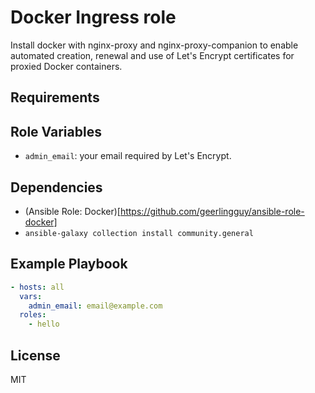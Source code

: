 Docker Ingress role
=========

Install docker with nginx-proxy and nginx-proxy-companion to enable automated creation, renewal and use of Let's Encrypt certificates for proxied Docker containers.

Requirements
------------

Role Variables
--------------

- `admin_email`: your email required by Let's Encrypt.

Dependencies
------------

- (Ansible Role: Docker)[https://github.com/geerlingguy/ansible-role-docker]
- `ansible-galaxy collection install community.general`

Example Playbook
----------------

```yaml
- hosts: all
  vars:
    admin_email: email@example.com
  roles:
    - hello
```

License
-------

MIT

